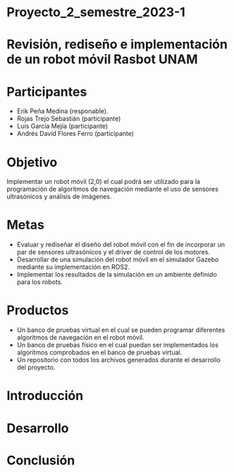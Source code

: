 # Proyecto_2_semestre_2023-1
# Revisión, rediseño e implementación de un robot móvil Rasbot UNAM

# Participantes
- Erik Peña Medina (responable).
- Rojas Trejo Sebastián (participante)
- Luis García Mejía (participante)
- Andrés David Flores Ferro (participante)

# Objetivo

Implementar un robot móvil (2,0) el cual podrá ser utilizado para la programación de algoritmos de navegación mediante el uso de sensores ultrasónicos y análisis de imágenes.

# Metas

- Evaluar y rediseñar el diseño del robot móvil con el fin de incorporar un par de sensores ultrasónicos y el driver de control de los motores. 
- Desarrollar de una simulación del robot móvil en el simulador Gazebo mediante su implementación en ROS2.
- Implementar los resultados de la simulación en un ambiente definido para los robots.

# Productos

- Un banco de pruebas virtual en el cual se pueden programar diferentes algoritmos de navegación en el robot móvil. 
- Un banco de pruebas físico en el cual puedan ser implementados los algoritmos comprobados en el banco de pruebas virtual.
- Un repositorio con todos los archivos generados durante el desarrollo del proyecto.

# Introducción



# Desarrollo



# Conclusión

